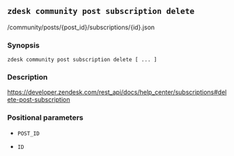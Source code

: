 ## `zdesk community post subscription delete`

/community/posts/{post_id}/subscriptions/{id}.json

### Synopsis

    zdesk community post subscription delete [ ... ]

### Description

https://developer.zendesk.com/rest_api/docs/help_center/subscriptions#delete-post-subscription

### Positional parameters

* `POST_ID`

* `ID`

